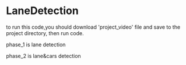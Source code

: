 # LaneDetection

to run this code,you should download 'project_video' file and save to the project directory, then run code.

phase_1 is lane detection

phase_2 is lane&cars detection
